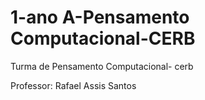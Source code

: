 # 1-ano A-Pensamento Computacional-CERB

Turma de Pensamento Computacional- cerb

Professor: Rafael Assis Santos
